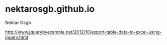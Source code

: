 # nektarosgb.github.io
Nektar Osgb


http://www.jquerybyexample.net/2012/10/export-table-data-to-excel-using-jquery.html
